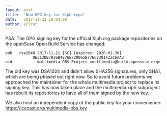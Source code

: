 ```yaml
---
layout: post
title:  "New GPG key for Xiph repo"
date:   2017-11-21 18:04:00
author: ePirat
---
```


PSA: The GPG signing key for the official Xiph.org package repositories on the openSuse Open Build Service has changed:

```
pub   rsa2048 2017-11-21 [SC] [expires: 2020-01-30]
            0E313DB7936B4E76E720065B77EC2301F23C6AA3
uid           multimedia OBS Project <multimedia@build.opensuse.org>
```

The old key was DSA1024 and didn't allow SHA256 signatures, only SHA1, which are being phased out right now. So to avoid future problems we approached the maintainer for the whole multimedia project to replace its signing key. This has now taken place and the multimedia:xiph subproject has rebuilt its repositories to have all of them signed by the new key.

We also host an independent copy of the public key for your convenience:
https://icecast.org/multimedia-obs.key
